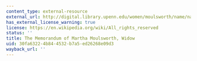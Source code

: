 ```yaml
---
content_type: external-resource
external_url: http://digital.library.upenn.edu/women/moulsworth/name/name.html
has_external_license_warning: true
license: https://en.wikipedia.org/wiki/All_rights_reserved
status: ''
title: The Memorandum of Martha Moulsworth, Widow
uid: 30fa6322-4b84-4532-b7a5-ed26268e09d3
wayback_url: ''
---
```

